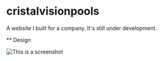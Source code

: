 # cristalvisionpools
A website I built for a company.  It's still under development.


** Design

![This is a screenshot](url)
